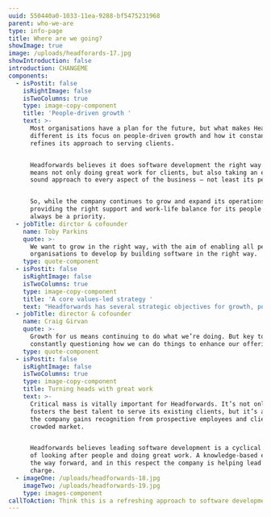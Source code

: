```yaml
---
uuid: 550440a0-1033-11ea-9288-bf5475231968
parent: who-we-are
type: info-page
title: Where are we going?
showImage: true
image: /uploads/headforards-17.jpg
showIntroduction: false
introduction: CHANGEME
components:
  - isPostit: false
    isRightImage: false
    isTwoColumns: true
    type: image-copy-component
    title: 'People-driven growth '
    text: >-
      Most organisations have a plan for the future, but what makes Headforwards
      different is its focus on people-driven growth and how it constantly
      refines its approach to serving clients. 


      Headforwards believes it does software development the right way. This
      means not only doing great work for clients, but also taking an ethically
      sound approach to every aspect of the business – not least its people. 


      So, while the company continues to grow and expand its operations,
      providing the right support and work-life balance for its people will
      always be a priority.
  - jobTitle: dirctor & cofounder
    name: Toby Parkins
    quote: >-
      We want to grow in the right way, with the aim of enabling all people and
      organisations to develop by building software in the right way.
    type: quote-component
  - isPostit: false
    isRightImage: false
    isTwoColumns: true
    type: image-copy-component
    title: 'A core values-led strategy '
    text: "Headforwards has several strategic objectives for growth, powered by its core principles and its approach to client service. \r\n\nThe company truly believes that a relentless focus on the careers and wellbeing of its people – and a desire to continually improve the way it works – will help it grow, and keep existing clients coming back for more."
  - jobTitle: director & cofounder
    name: Craig Girvan
    quote: >-
      Growth for us means continuing to do what we’re doing. But key to this is
      constantly questioning how we can do things to enhance our offering.
    type: quote-component
  - isPostit: false
    isRightImage: false
    isTwoColumns: true
    type: image-copy-component
    title: Turning heads with great work
    text: >-
      Critical mass is vitally important for Headforwards. It’s not only how it
      fosters the best talent to serve its existing clients, but it’s also how
      the company gains recognition from prospective employees and clients in a
      crowded market. 


      Headforwards believes leading software development is a cyclical process
      of looking after people and doing great work. A knowledge-based economy is
      the way forward, and in this respect the company is helping lead the
      charge.
  - imageOne: /uploads/headforwards-18.jpg
    imageTwo: /uploads/headforwards-19.jpg
    type: images-component
callToAction: Think this is a refreshing approach to software development?
---
```



